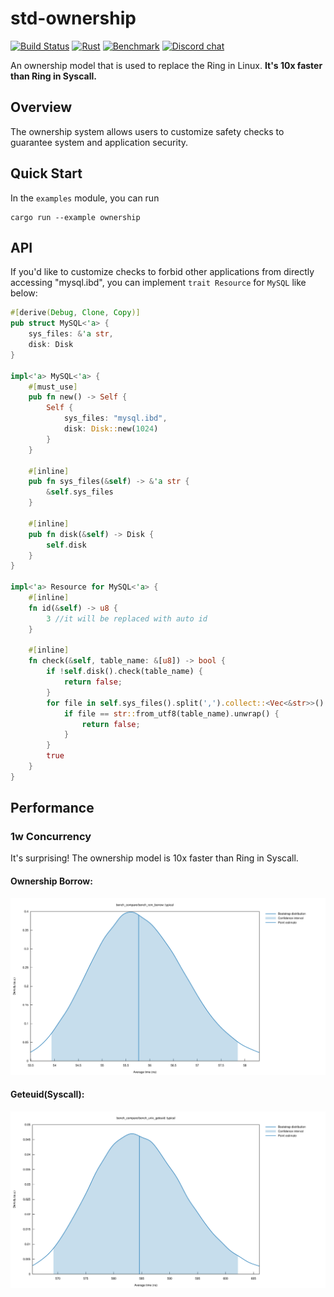 # std-ownership

[![Build Status](https://github.com/Rhodes-OS/std-ownership/actions/workflows/rust.yml/badge.svg)](https://github.com/Rhodes-OS/std-ownership/actions/workflows/rust.yml)
[![Rust](https://img.shields.io/badge/rust-1.66.1%2B-blue.svg?maxAge=3600)](https://github.com/Rhodes-OS/std-ownership)
[![Benchmark](https://github.com/Rhodes-OS/std-ownership/actions/workflows/benches.yml/badge.svg)](https://github.com/Rhodes-OS/std-ownership/actions/workflows/benches.yml)
[![Discord chat](https://img.shields.io/discord/1074717722983800963.svg?logo=discord&style=flat-square)]([https://img.shields.io/discord/500028886025895936.svg?logo=discord&style=flat-square](https://discord.gg/XDvtrvxjKS))

An ownership model that is used to replace the Ring in Linux. **It's 10x faster than Ring in Syscall.**

## Overview
The ownership system allows users to customize safety checks to guarantee system and application security.

## Quick Start
In the `examples` module, you can run
```shell
cargo run --example ownership
```

## API
If you'd like to customize checks to forbid other applications from directly accessing "mysql.ibd", you can implement `trait Resource` for `MySQL` like below:
```rust
#[derive(Debug, Clone, Copy)]
pub struct MySQL<'a> {
    sys_files: &'a str,
    disk: Disk
}

impl<'a> MySQL<'a> {
    #[must_use]
    pub fn new() -> Self {
        Self { 
            sys_files: "mysql.ibd",
            disk: Disk::new(1024)
        }
    }

    #[inline]
    pub fn sys_files(&self) -> &'a str {
        &self.sys_files
    }

    #[inline]
    pub fn disk(&self) -> Disk {
        self.disk
    }
}

impl<'a> Resource for MySQL<'a> {
    #[inline]
    fn id(&self) -> u8 {
        3 //it will be replaced with auto id
    }

    #[inline]
    fn check(&self, table_name: &[u8]) -> bool {
        if !self.disk().check(table_name) {
            return false;
        }
        for file in self.sys_files().split(',').collect::<Vec<&str>>() {
            if file == str::from_utf8(table_name).unwrap() {
                return false;
            }
        }
        true
    }
}
```

## Performance

### 1w Concurrency

It's surprising! The ownership model is 10x faster than Ring in Syscall.

#### Ownership Borrow:
[![ownership](benches/typical_ownership.svg)](benches/typical_ownership.svg)

#### Geteuid(Syscall):
[![geteuid](benches/typical_geteuid.svg)](benches/typical_geteuid.svg)

